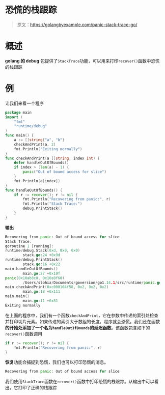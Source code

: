 # 恐慌的栈跟踪

> 原文：<https://golangbyexample.com/panic-stack-trace-go/>

# **概述**

**golang 的 debug** 包提供了`StackTrace`功能，可以用来打印`recover()`函数中恐慌的栈跟踪

# **例**

让我们来看一个程序

```go
package main
import (
    "fmt"
    "runtime/debug"
)
func main() {
    a := []string{"a", "b"}
    checkAndPrint(a, 2)
    fmt.Println("Exiting normally")
}
func checkAndPrint(a []string, index int) {
    defer handleOutOfBounds()
    if index > (len(a) - 1) {
        panic("Out of bound access for slice")
    }
    fmt.Println(a[index])
}
func handleOutOfBounds() {
    if r := recover(); r != nil {
        fmt.Println("Recovering from panic:", r)
        fmt.Println("Stack Trace:")
        debug.PrintStack()
    }
}
```

**输出**

```go
Recovering from panic: Out of bound access for slice
Stack Trace:
goroutine 1 [running]:
runtime/debug.Stack(0xd, 0x0, 0x0)
        stack.go:24 +0x9d
runtime/debug.PrintStack()
        stack.go:16 +0x22
main.handleOutOfBounds()
        main.go:27 +0x10f
panic(0x10ab8c0, 0x10e8f60)
        /Users/slohia/Documents/goversion/go1.14.1/src/runtime/panic.go:967 +0x166
main.checkAndPrint(0xc000104f58, 0x2, 0x2, 0x2)
        main.go:18 +0x111
main.main()
        main.go:11 +0x81
Exiting normally
```

在上面的程序中，我们有一个函数`checkAndPrint`，它在参数中传递的索引处检查并打印切片元素。如果传递的索引大于数组的长度，程序就会恐慌。我们还在函数**的开始处添加了一个名为`handleOutIfBounds`的延迟函数**。该函数包含如下的`recover()`函数调用

```go
if r := recover(); r != nil {
    fmt.Println("Recovering from panic:", r)
}
```

**恢复**功能会捕捉到恐慌，我们也可以打印恐慌的消息。

```go
Recovering from panic: Out of bound access for slice
```

我们使用`StackTrace`函数在`recover()`函数中打印恐慌的栈跟踪。从输出中可以看出，它打印了正确的栈跟踪